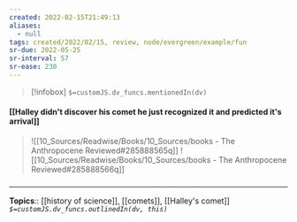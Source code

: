 ```yaml
---
created: 2022-02-15T21:49:13 
aliases:
  - null
tags: created/2022/02/15, review, node/evergreen/example/fun
sr-due: 2022-05-25
sr-interval: 57
sr-ease: 230
---
```

> [!infobox]
`$=customJS.dv_funcs.mentionedIn(dv)`

#### [[Halley didn't discover his comet he just recognized it and predicted it's arrival]] 

> ![[10_Sources/Readwise/Books/10_Sources/books - The Anthropocene Reviewed#285888565q]]
> ![[10_Sources/Readwise/Books/10_Sources/books - The Anthropocene Reviewed#285888566q]]

### <hr class="footnote"/>

**Topics**:: [[history of science]], [[comets]], [[Halley's comet]]
*`$=customJS.dv_funcs.outlinedIn(dv, this)`*
